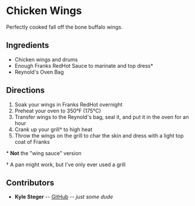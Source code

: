 # Chicken Wings

Perfectly cooked fall off the bone buffalo wings.


## Ingredients

- Chicken wings and drums
- Enough Franks RedHot Sauce to marinate and top dress*
- Reynold's Oven Bag
## Directions

1. Soak your wings in Franks RedHot overnight
2. Preheat your oven to 350°F (175°C)
3. Transfer wings to the Reynold's bag, seal it, and put it in the oven for an hour
4. Crank up your grill† to high heat
5. Throw the wings on the grill to char the skin and dress with a light top coat of Franks

\* **Not** the "wing sauce" version

† A pan might work, but I've only ever used a grill

<!--
    Drop an image here
-->

## Contributors

<!--
Put your name or identifier here if you want.
Limit yourself to a single line with links like this:
-->

- **Kyle Steger** -- [GitHub](https://github.com/kyleVsteger) -- _just some dude_

<!--
If someone add a *substantial* improvement, they can add their name to the
bottom of the list (at least for the time being). In that case, the original
author's line should still be at the top and bold.
-->

<!--
Other Rules:

- Images should be as small as possible in size, preferably .webp files.
- Minor edits (spell checkings) do not warrant credit at the bottom.
- Everything you add here should be public domain. Getting credit at the bottom for adding the article is not a claim to ownership.
-->
